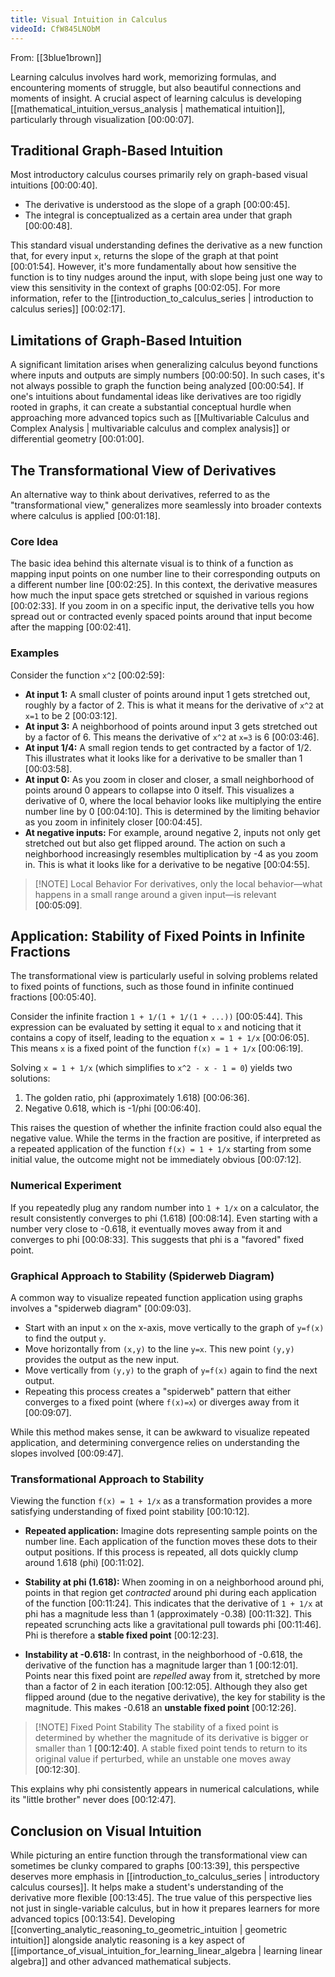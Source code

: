 ```yaml
---
title: Visual Intuition in Calculus
videoId: CfW845LNObM
---
```


From: [[3blue1brown]] <br/> 

Learning calculus involves hard work, memorizing formulas, and encountering moments of struggle, but also beautiful connections and moments of insight. A crucial aspect of learning calculus is developing [[mathematical_intuition_versus_analysis | mathematical intuition]], particularly through visualization <a class="yt-timestamp" data-t="00:00:07">[00:00:07]</a>.

## Traditional Graph-Based Intuition
Most introductory calculus courses primarily rely on graph-based visual intuitions <a class="yt-timestamp" data-t="00:00:40">[00:00:40]</a>.
*   The derivative is understood as the slope of a graph <a class="yt-timestamp" data-t="00:00:45">[00:00:45]</a>.
*   The integral is conceptualized as a certain area under that graph <a class="yt-timestamp" data-t="00:00:48">[00:00:48]</a>.

This standard visual understanding defines the derivative as a new function that, for every input `x`, returns the slope of the graph at that point <a class="yt-timestamp" data-t="00:01:54">[00:01:54]</a>. However, it's more fundamentally about how sensitive the function is to tiny nudges around the input, with slope being just one way to view this sensitivity in the context of graphs <a class="yt-timestamp" data-t="00:02:05">[00:02:05]</a>. For more information, refer to the [[introduction_to_calculus_series | introduction to calculus series]] <a class="yt-timestamp" data-t="00:02:17">[00:02:17]</a>.

## Limitations of Graph-Based Intuition
A significant limitation arises when generalizing calculus beyond functions where inputs and outputs are simply numbers <a class="yt-timestamp" data-t="00:00:50">[00:00:50]</a>. In such cases, it's not always possible to graph the function being analyzed <a class="yt-timestamp" data-t="00:00:54">[00:00:54]</a>. If one's intuitions about fundamental ideas like derivatives are too rigidly rooted in graphs, it can create a substantial conceptual hurdle when approaching more advanced topics such as [[Multivariable Calculus and Complex Analysis | multivariable calculus and complex analysis]] or differential geometry <a class="yt-timestamp" data-t="00:01:00">[00:01:00]</a>.

## The Transformational View of Derivatives
An alternative way to think about derivatives, referred to as the "transformational view," generalizes more seamlessly into broader contexts where calculus is applied <a class="yt-timestamp" data-t="00:01:18">[00:01:18]</a>.

### Core Idea
The basic idea behind this alternate visual is to think of a function as mapping input points on one number line to their corresponding outputs on a different number line <a class="yt-timestamp" data-t="00:02:25">[00:02:25]</a>. In this context, the derivative measures how much the input space gets stretched or squished in various regions <a class="yt-timestamp" data-t="00:02:33">[00:02:33]</a>. If you zoom in on a specific input, the derivative tells you how spread out or contracted evenly spaced points around that input become after the mapping <a class="yt-timestamp" data-t="00:02:41">[00:02:41]</a>.

### Examples
Consider the function `x^2` <a class="yt-timestamp" data-t="00:02:59">[00:02:59]</a>:
*   **At input 1:** A small cluster of points around input 1 gets stretched out, roughly by a factor of 2. This is what it means for the derivative of `x^2` at `x=1` to be 2 <a class="yt-timestamp" data-t="00:03:12">[00:03:12]</a>.
*   **At input 3:** A neighborhood of points around input 3 gets stretched out by a factor of 6. This means the derivative of `x^2` at `x=3` is 6 <a class="yt-timestamp" data-t="00:03:46">[00:03:46]</a>.
*   **At input 1/4:** A small region tends to get contracted by a factor of 1/2. This illustrates what it looks like for a derivative to be smaller than 1 <a class="yt-timestamp" data-t="00:03:58">[00:03:58]</a>.
*   **At input 0:** As you zoom in closer and closer, a small neighborhood of points around 0 appears to collapse into 0 itself. This visualizes a derivative of 0, where the local behavior looks like multiplying the entire number line by 0 <a class="yt-timestamp" data-t="00:04:10">[00:04:10]</a>. This is determined by the limiting behavior as you zoom in infinitely closer <a class="yt-timestamp" data-t="00:04:45">[00:04:45]</a>.
*   **At negative inputs:** For example, around negative 2, inputs not only get stretched out but also get flipped around. The action on such a neighborhood increasingly resembles multiplication by -4 as you zoom in. This is what it looks like for a derivative to be negative <a class="yt-timestamp" data-t="00:04:55">[00:04:55]</a>.

> [!NOTE] Local Behavior
> For derivatives, only the local behavior—what happens in a small range around a given input—is relevant <a class="yt-timestamp" data-t="00:05:09">[00:05:09]</a>.

## Application: Stability of Fixed Points in Infinite Fractions
The transformational view is particularly useful in solving problems related to fixed points of functions, such as those found in infinite continued fractions <a class="yt-timestamp" data-t="00:05:40">[00:05:40]</a>.

Consider the infinite fraction `1 + 1/(1 + 1/(1 + ...))` <a class="yt-timestamp" data-t="00:05:44">[00:05:44]</a>.
This expression can be evaluated by setting it equal to `x` and noticing that it contains a copy of itself, leading to the equation `x = 1 + 1/x` <a class="yt-timestamp" data-t="00:06:05">[00:06:05]</a>. This means `x` is a fixed point of the function `f(x) = 1 + 1/x` <a class="yt-timestamp" data-t="00:06:19">[00:06:19]</a>.

Solving `x = 1 + 1/x` (which simplifies to `x^2 - x - 1 = 0`) yields two solutions:
1.  The golden ratio, phi (approximately 1.618) <a class="yt-timestamp" data-t="00:06:36">[00:06:36]</a>.
2.  Negative 0.618, which is -1/phi <a class="yt-timestamp" data-t="00:06:40">[00:06:40]</a>.

This raises the question of whether the infinite fraction could also equal the negative value. While the terms in the fraction are positive, if interpreted as a repeated application of the function `f(x) = 1 + 1/x` starting from some initial value, the outcome might not be immediately obvious <a class="yt-timestamp" data-t="00:07:12">[00:07:12]</a>.

### Numerical Experiment
If you repeatedly plug any random number into `1 + 1/x` on a calculator, the result consistently converges to phi (1.618) <a class="yt-timestamp" data-t="00:08:14">[00:08:14]</a>. Even starting with a number very close to -0.618, it eventually moves away from it and converges to phi <a class="yt-timestamp" data-t="00:08:33">[00:08:33]</a>. This suggests that phi is a "favored" fixed point.

### Graphical Approach to Stability (Spiderweb Diagram)
A common way to visualize repeated function application using graphs involves a "spiderweb diagram" <a class="yt-timestamp" data-t="00:09:03">[00:09:03]</a>.
*   Start with an input `x` on the x-axis, move vertically to the graph of `y=f(x)` to find the output `y`.
*   Move horizontally from `(x,y)` to the line `y=x`. This new point `(y,y)` provides the output as the new input.
*   Move vertically from `(y,y)` to the graph of `y=f(x)` again to find the next output.
*   Repeating this process creates a "spiderweb" pattern that either converges to a fixed point (where `f(x)=x`) or diverges away from it <a class="yt-timestamp" data-t="00:09:07">[00:09:07]</a>.

While this method makes sense, it can be awkward to visualize repeated application, and determining convergence relies on understanding the slopes involved <a class="yt-timestamp" data-t="00:09:47">[00:09:47]</a>.

### Transformational Approach to Stability
Viewing the function `f(x) = 1 + 1/x` as a transformation provides a more satisfying understanding of fixed point stability <a class="yt-timestamp" data-t="00:10:12">[00:10:12]</a>.
*   **Repeated application:** Imagine dots representing sample points on the number line. Each application of the function moves these dots to their output positions. If this process is repeated, all dots quickly clump around 1.618 (phi) <a class="yt-timestamp" data-t="00:11:02">[00:11:02]</a>.

*   **Stability at phi (1.618):** When zooming in on a neighborhood around phi, points in that region get *contracted* around phi during each application of the function <a class="yt-timestamp" data-t="00:11:24">[00:11:24]</a>. This indicates that the derivative of `1 + 1/x` at phi has a magnitude less than 1 (approximately -0.38) <a class="yt-timestamp" data-t="00:11:32">[00:11:32]</a>. This repeated scrunching acts like a gravitational pull towards phi <a class="yt-timestamp" data-t="00:11:46">[00:11:46]</a>. Phi is therefore a **stable fixed point** <a class="yt-timestamp" data-t="00:12:23">[00:12:23]</a>.

*   **Instability at -0.618:** In contrast, in the neighborhood of -0.618, the derivative of the function has a magnitude larger than 1 <a class="yt-timestamp" data-t="00:12:01">[00:12:01]</a>. Points near this fixed point are *repelled* away from it, stretched by more than a factor of 2 in each iteration <a class="yt-timestamp" data-t="00:12:05">[00:12:05]</a>. Although they also get flipped around (due to the negative derivative), the key for stability is the magnitude. This makes -0.618 an **unstable fixed point** <a class="yt-timestamp" data-t="00:12:26">[00:12:26]</a>.

> [!NOTE] Fixed Point Stability
> The stability of a fixed point is determined by whether the magnitude of its derivative is bigger or smaller than 1 <a class="yt-timestamp" data-t="00:12:40">[00:12:40]</a>. A stable fixed point tends to return to its original value if perturbed, while an unstable one moves away <a class="yt-timestamp" data-t="00:12:30">[00:12:30]</a>.

This explains why phi consistently appears in numerical calculations, while its "little brother" never does <a class="yt-timestamp" data-t="00:12:47">[00:12:47]</a>.

## Conclusion on Visual Intuition
While picturing an entire function through the transformational view can sometimes be clunky compared to graphs <a class="yt-timestamp" data-t="00:13:39">[00:13:39]</a>, this perspective deserves more emphasis in [[introduction_to_calculus_series | introductory calculus courses]]. It helps make a student's understanding of the derivative more flexible <a class="yt-timestamp" data-t="00:13:45">[00:13:45]</a>. The true value of this perspective lies not just in single-variable calculus, but in how it prepares learners for more advanced topics <a class="yt-timestamp" data-t="00:13:54">[00:13:54]</a>. Developing [[converting_analytic_reasoning_to_geometric_intuition | geometric intuition]] alongside analytic reasoning is a key aspect of [[importance_of_visual_intuition_for_learning_linear_algebra | learning linear algebra]] and other advanced mathematical subjects.